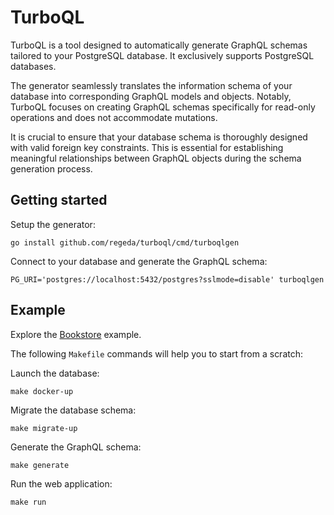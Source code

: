 # TurboQL

TurboQL is a tool designed to automatically generate GraphQL schemas tailored to your PostgreSQL database. It exclusively supports PostgreSQL databases.

The generator seamlessly translates the information schema of your database into corresponding GraphQL models and objects. Notably, TurboQL focuses on creating GraphQL schemas specifically for read-only operations and does not accommodate mutations.

It is crucial to ensure that your database schema is thoroughly designed with valid foreign key constraints. This is essential for establishing meaningful relationships between GraphQL objects during the schema generation process.

## Getting started

Setup the generator:
```
go install github.com/regeda/turboql/cmd/turboqlgen
```

Connect to your database and generate the GraphQL schema:
```
PG_URI='postgres://localhost:5432/postgres?sslmode=disable' turboqlgen
```

## Example

Explore the [Bookstore](/examples/bookstore) example.

The following `Makefile` commands will help you to start from a scratch:

Launch the database:
```
make docker-up
```

Migrate the database schema:
```
make migrate-up
```

Generate the GraphQL schema:
```
make generate
```

Run the web application:
```
make run
```
